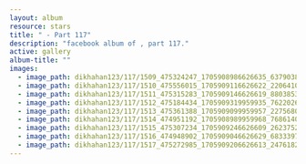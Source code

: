 ```yaml
---
layout: album
resource: stars
title: " - Part 117"
description: "facebook album of , part 117."
active: gallery
album-title: ""
images:
  - image_path: dikhahan123/117/1509_475324247_1705908986626635_637903825071992429_n.jpg
  - image_path: dikhahan123/117/1510_475556015_1705909116626622_220641013257014375_n.jpg
  - image_path: dikhahan123/117/1511_475315283_1705909146626619_8803853997768036480_n.jpg
  - image_path: dikhahan123/117/1512_475184434_1705909319959935_7622026195218493038_n.jpg
  - image_path: dikhahan123/117/1513_475361388_1705909099959957_2275680948746946436_n.jpg
  - image_path: dikhahan123/117/1514_474951192_1705908989959968_7686140614464731542_n.jpg
  - image_path: dikhahan123/117/1515_475307234_1705909246626609_2623752324438546541_n.jpg
  - image_path: dikhahan123/117/1516_474948902_1705909046626629_6833397640807944359_n.jpg
  - image_path: dikhahan123/117/1517_475272985_1705909206626613_2476182621452750412_n.jpg
---
```

